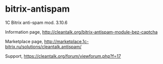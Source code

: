 bitrix-antispam
===============

1C Bitrix anti-spam mod. 3.10.6

Information page,
http://cleantalk.org/bitrix-antispam-module-bez-captcha

Marketplace page,
http://marketplace.1c-bitrix.ru/solutions/cleantalk.antispam/

Support,
https://cleantalk.org/forum/viewforum.php?f=17
